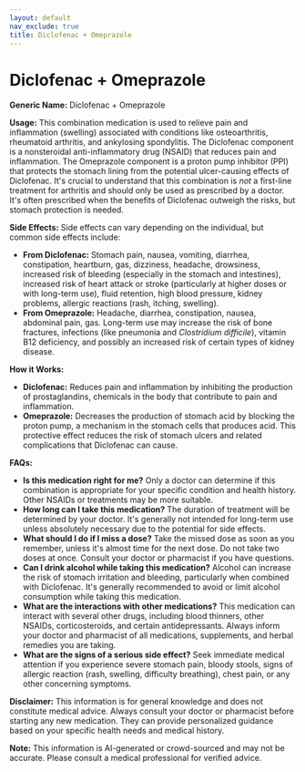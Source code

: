 ```yaml
---
layout: default
nav_exclude: true
title: Diclofenac + Omeprazole
---
```


# Diclofenac + Omeprazole

**Generic Name:** Diclofenac + Omeprazole

**Usage:** This combination medication is used to relieve pain and inflammation (swelling) associated with conditions like osteoarthritis, rheumatoid arthritis, and ankylosing spondylitis.  The Diclofenac component is a nonsteroidal anti-inflammatory drug (NSAID) that reduces pain and inflammation. The Omeprazole component is a proton pump inhibitor (PPI) that protects the stomach lining from the potential ulcer-causing effects of Diclofenac.  It's crucial to understand that this combination is *not* a first-line treatment for arthritis and should only be used as prescribed by a doctor.  It's often prescribed when the benefits of Diclofenac outweigh the risks, but stomach protection is needed.

**Side Effects:**  Side effects can vary depending on the individual, but common side effects include:

* **From Diclofenac:**  Stomach pain, nausea, vomiting, diarrhea, constipation, heartburn, gas, dizziness, headache, drowsiness, increased risk of bleeding (especially in the stomach and intestines), increased risk of heart attack or stroke (particularly at higher doses or with long-term use), fluid retention, high blood pressure, kidney problems, allergic reactions (rash, itching, swelling).
* **From Omeprazole:** Headache, diarrhea, constipation, nausea, abdominal pain, gas.  Long-term use may increase the risk of bone fractures, infections (like pneumonia and *Clostridium difficile*), vitamin B12 deficiency, and possibly an increased risk of certain types of kidney disease.


**How it Works:**

* **Diclofenac:**  Reduces pain and inflammation by inhibiting the production of prostaglandins, chemicals in the body that contribute to pain and inflammation.
* **Omeprazole:** Decreases the production of stomach acid by blocking the proton pump, a mechanism in the stomach cells that produces acid.  This protective effect reduces the risk of stomach ulcers and related complications that Diclofenac can cause.

**FAQs:**

* **Is this medication right for me?** Only a doctor can determine if this combination is appropriate for your specific condition and health history.  Other NSAIDs or treatments may be more suitable.
* **How long can I take this medication?**  The duration of treatment will be determined by your doctor.  It's generally not intended for long-term use unless absolutely necessary due to the potential for side effects.
* **What should I do if I miss a dose?** Take the missed dose as soon as you remember, unless it's almost time for the next dose.  Do not take two doses at once.  Consult your doctor or pharmacist if you have questions.
* **Can I drink alcohol while taking this medication?** Alcohol can increase the risk of stomach irritation and bleeding, particularly when combined with Diclofenac.  It's generally recommended to avoid or limit alcohol consumption while taking this medication.
* **What are the interactions with other medications?** This medication can interact with several other drugs, including blood thinners, other NSAIDs, corticosteroids, and certain antidepressants.  Always inform your doctor and pharmacist of all medications, supplements, and herbal remedies you are taking.
* **What are the signs of a serious side effect?** Seek immediate medical attention if you experience severe stomach pain, bloody stools, signs of allergic reaction (rash, swelling, difficulty breathing), chest pain, or any other concerning symptoms.


**Disclaimer:** This information is for general knowledge and does not constitute medical advice.  Always consult your doctor or pharmacist before starting any new medication.  They can provide personalized guidance based on your specific health needs and medical history.


**Note:** This information is AI-generated or crowd-sourced and may not be accurate. Please consult a medical professional for verified advice.
